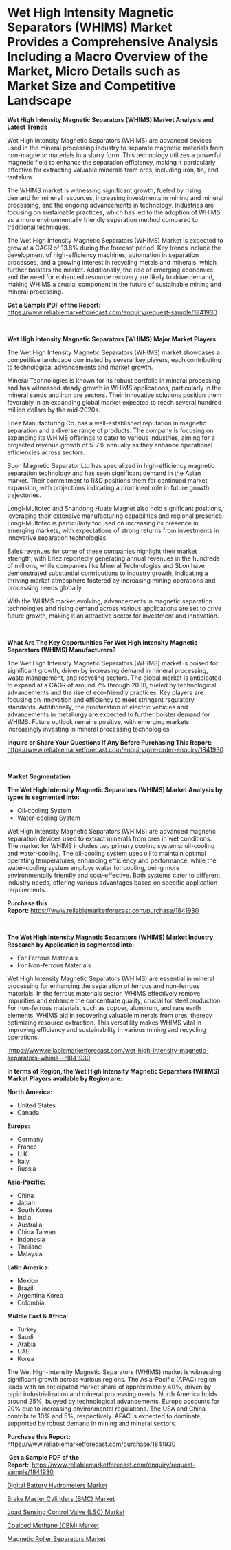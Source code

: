 <p><h1>Wet High Intensity Magnetic Separators (WHIMS) Market Provides a Comprehensive Analysis Including a Macro Overview of the Market, Micro Details such as Market Size and Competitive Landscape</h1></p><p><strong>Wet High Intensity Magnetic Separators (WHIMS) Market Analysis and Latest Trends</strong></p>
<p><p>Wet High Intensity Magnetic Separators (WHIMS) are advanced devices used in the mineral processing industry to separate magnetic materials from non-magnetic materials in a slurry form. This technology utilizes a powerful magnetic field to enhance the separation efficiency, making it particularly effective for extracting valuable minerals from ores, including iron, tin, and tantalum.</p><p>The WHIMS market is witnessing significant growth, fueled by rising demand for mineral resources, increasing investments in mining and mineral processing, and the ongoing advancements in technology. Industries are focusing on sustainable practices, which has led to the adoption of WHIMS as a more environmentally friendly separation method compared to traditional techniques. </p><p>The Wet High Intensity Magnetic Separators (WHIMS) Market is expected to grow at a CAGR of 13.8% during the forecast period. Key trends include the development of high-efficiency machines, automation in separation processes, and a growing interest in recycling metals and minerals, which further bolsters the market. Additionally, the rise of emerging economies and the need for enhanced resource recovery are likely to drive demand, making WHIMS a crucial component in the future of sustainable mining and mineral processing.</p></p>
<p><strong>Get a Sample PDF of the Report:&nbsp;</strong> <a href="https://www.reliablemarketforecast.com/enquiry/request-sample/1841930?utm_campaign=1899&utm_medium=2&utm_source=Github&utm_content=ia&utm_term=26032025&utm_id=wet-high-intensity-magnetic-separators-whims">https://www.reliablemarketforecast.com/enquiry/request-sample/1841930</a></p>
<p>&nbsp;</p>
<p><strong>Wet High Intensity Magnetic Separators (WHIMS) Major Market Players</strong></p>
<p><p>The Wet High Intensity Magnetic Separators (WHIMS) market showcases a competitive landscape dominated by several key players, each contributing to technological advancements and market growth.</p><p>Mineral Technologies is known for its robust portfolio in mineral processing and has witnessed steady growth in WHIMS applications, particularly in the mineral sands and iron ore sectors. Their innovative solutions position them favorably in an expanding global market expected to reach several hundred million dollars by the mid-2020s.</p><p>Eriez Manufacturing Co. has a well-established reputation in magnetic separation and a diverse range of products. The company is focusing on expanding its WHIMS offerings to cater to various industries, aiming for a projected revenue growth of 5-7% annually as they enhance operational efficiencies across sectors.</p><p>SLon Magnetic Separator Ltd has specialized in high-efficiency magnetic separation technology and has seen significant demand in the Asian market. Their commitment to R&D positions them for continued market expansion, with projections indicating a prominent role in future growth trajectories.</p><p>Longi-Multotec and Shandong Huate Magnet also hold significant positions, leveraging their extensive manufacturing capabilities and regional presence. Longi-Multotec is particularly focused on increasing its presence in emerging markets, with expectations of strong returns from investments in innovative separation technologies.</p><p>Sales revenues for some of these companies highlight their market strength, with Eriez reportedly generating annual revenues in the hundreds of millions, while companies like Mineral Technologies and SLon have demonstrated substantial contributions to industry growth, indicating a thriving market atmosphere fostered by increasing mining operations and processing needs globally.</p><p>With the WHIMS market evolving, advancements in magnetic separation technologies and rising demand across various applications are set to drive future growth, making it an attractive sector for investment and innovation.</p></p>
<p>&nbsp;</p>
<p><strong>What Are The Key Opportunities For Wet High Intensity Magnetic Separators (WHIMS) Manufacturers?</strong></p>
<p><p>The Wet High Intensity Magnetic Separators (WHIMS) market is poised for significant growth, driven by increasing demand in mineral processing, waste management, and recycling sectors. The global market is anticipated to expand at a CAGR of around 7% through 2030, fueled by technological advancements and the rise of eco-friendly practices. Key players are focusing on innovation and efficiency to meet stringent regulatory standards. Additionally, the proliferation of electric vehicles and advancements in metallurgy are expected to further bolster demand for WHIMS. Future outlook remains positive, with emerging markets increasingly investing in mineral processing technologies.</p></p>
<p><strong>Inquire or Share Your Questions If Any Before Purchasing This Report:</strong> <a href="https://www.reliablemarketforecast.com/enquiry/pre-order-enquiry/1841930?utm_campaign=1899&utm_medium=2&utm_source=Github&utm_content=ia&utm_term=26032025&utm_id=wet-high-intensity-magnetic-separators-whims">https://www.reliablemarketforecast.com/enquiry/pre-order-enquiry/1841930</a></p>
<p>&nbsp;</p>
<p><strong>Market Segmentation</strong></p>
<p><strong>The Wet High Intensity Magnetic Separators (WHIMS) Market Analysis by types is segmented into:</strong></p>
<p><ul><li>Oil-cooling System</li><li>Water-cooling System</li></ul></p>
<p><p>Wet High Intensity Magnetic Separators (WHIMS) are advanced magnetic separation devices used to extract minerals from ores in wet conditions. The market for WHIMS includes two primary cooling systems: oil-cooling and water-cooling. The oil-cooling system uses oil to maintain optimal operating temperatures, enhancing efficiency and performance, while the water-cooling system employs water for cooling, being more environmentally friendly and cost-effective. Both systems cater to different industry needs, offering various advantages based on specific application requirements.</p></p>
<p><strong>Purchase this Report:&nbsp;</strong><a href="https://www.reliablemarketforecast.com/purchase/1841930?utm_campaign=1899&utm_medium=2&utm_source=Github&utm_content=ia&utm_term=26032025&utm_id=wet-high-intensity-magnetic-separators-whims">https://www.reliablemarketforecast.com/purchase/1841930</a></p>
<p>&nbsp;</p>
<p><strong>The Wet High Intensity Magnetic Separators (WHIMS) Market Industry Research by Application is segmented into:</strong></p>
<p><ul><li>For Ferrous Materials</li><li>For Non-ferrous Materials</li></ul></p>
<p><p>Wet High Intensity Magnetic Separators (WHIMS) are essential in mineral processing for enhancing the separation of ferrous and non-ferrous materials. In the ferrous materials sector, WHIMS effectively remove impurities and enhance the concentrate quality, crucial for steel production. For non-ferrous materials, such as copper, aluminum, and rare earth elements, WHIMS aid in recovering valuable minerals from ores, thereby optimizing resource extraction. This versatility makes WHIMS vital in improving efficiency and sustainability in various mining and recycling operations.</p></p>
<p><a href="https://www.reliablemarketforecast.com/wet-high-intensity-magnetic-separators-whims--r1841930?utm_campaign=1899&utm_medium=2&utm_source=Github&utm_content=ia&utm_term=26032025&utm_id=wet-high-intensity-magnetic-separators-whims">&nbsp;https://www.reliablemarketforecast.com/wet-high-intensity-magnetic-separators-whims--r1841930</a></p>
<p><strong>In terms of Region, the Wet High Intensity Magnetic Separators (WHIMS) Market Players available by Region are:</strong></p>
<p>
    <p> <strong> North America: </strong>
        <ul>
            <li>United States</li>
            <li>Canada</li>
        </ul>
        </p> 
    <p> <strong> Europe: </strong>
        <ul>
            <li>Germany</li>
            <li>France</li>
            <li>U.K.</li>
            <li>Italy</li>
            <li>Russia</li>
        </ul>
        </p> 
    <p> <strong> Asia-Pacific: </strong>
        <ul>
            <li>China</li>
            <li>Japan</li>
            <li>South Korea</li>
            <li>India</li>
            <li>Australia</li>
            <li>China Taiwan</li>
            <li>Indonesia</li>
            <li>Thailand</li>
            <li>Malaysia</li>
        </ul>
        </p> 
    <p> <strong> Latin America: </strong>
        <ul>
            <li>Mexico</li>
            <li>Brazil</li>
            <li>Argentina Korea</li>
            <li>Colombia</li>
        </ul>
        </p> 
    <p> <strong> Middle East & Africa: </strong>
        <ul>
            <li>Turkey</li>
            <li>Saudi</li>
            <li>Arabia</li>
            <li>UAE</li>
            <li>Korea</li>
        </ul>
    </p>
    </p>
<p><p>The Wet High-Intensity Magnetic Separators (WHIMS) market is witnessing significant growth across various regions. The Asia-Pacific (APAC) region leads with an anticipated market share of approximately 40%, driven by rapid industrialization and mineral processing needs. North America holds around 25%, buoyed by technological advancements. Europe accounts for 20% due to increasing environmental regulations. The USA and China contribute 10% and 5%, respectively. APAC is expected to dominate, supported by robust demand in mining and mineral sectors.</p></p>
<p><strong>Purchase this Report: </strong><a href="https://www.reliablemarketforecast.com/purchase/1841930?utm_campaign=1899&utm_medium=2&utm_source=Github&utm_content=ia&utm_term=26032025&utm_id=wet-high-intensity-magnetic-separators-whims">https://www.reliablemarketforecast.com/purchase/1841930</a></p>
<p>&nbsp;<strong>Get a Sample PDF of the Report:&nbsp;&nbsp;</strong><a href="https://www.reliablemarketforecast.com/enquiry/request-sample/1841930?utm_campaign=1899&utm_medium=2&utm_source=Github&utm_content=ia&utm_term=26032025&utm_id=wet-high-intensity-magnetic-separators-whims">https://www.reliablemarketforecast.com/enquiry/request-sample/1841930</a></p>
<p><strong></strong></p>
<p><p><a href="https://github.com/syskamazucqa/Market-Research-Report-List-1/blob/main/digital-battery-hydrometers-market.md?utm_campaign=1899&utm_medium=2&utm_source=Github&utm_content=ia&utm_term=26032025&utm_id=wet-high-intensity-magnetic-separators-whims">Digital Battery Hydrometers Market</a></p><p><a href="https://github.com/bhuraoutenc8/Market-Research-Report-List-1/blob/main/brake-master-cylinders-bmc-market.md?utm_campaign=1899&utm_medium=2&utm_source=Github&utm_content=ia&utm_term=26032025&utm_id=wet-high-intensity-magnetic-separators-whims">Brake Master Cylinders (BMC) Market</a></p><p><a href="https://github.com/guyerkanakwu/Market-Research-Report-List-1/blob/main/load-sensing-control-valve-lsc-market.md?utm_campaign=1899&utm_medium=2&utm_source=Github&utm_content=ia&utm_term=26032025&utm_id=wet-high-intensity-magnetic-separators-whims">Load Sensing Control Valve (LSC) Market</a></p><p><a href="https://github.com/tandepinho3p/Market-Research-Report-List-1/blob/main/coalbed-methane-cbm-market.md?utm_campaign=1899&utm_medium=2&utm_source=Github&utm_content=ia&utm_term=26032025&utm_id=wet-high-intensity-magnetic-separators-whims">Coalbed Methane (CBM) Market</a></p><p><a href="https://github.com/totrisammir/Market-Research-Report-List-1/blob/main/magnetic-roller-separators-market.md?utm_campaign=1899&utm_medium=2&utm_source=Github&utm_content=ia&utm_term=26032025&utm_id=wet-high-intensity-magnetic-separators-whims">Magnetic Roller Separators Market</a></p></p>